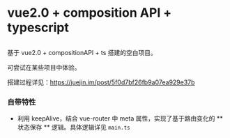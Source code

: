 # vue2.0 + composition API + typescript

## 

基于 vue2.0 + compositionAPI + ts 搭建的空白项目。

可尝试在某些项目中体验。

搭建过程详见：https://juejin.im/post/5f0d7bf26fb9a07ea929e37b



### 自带特性

- 利用 keepAlive，结合 vue-router 中 meta 属性，实现了基于路由变化的  **状态保存 ** 逻辑。具体逻辑详见 `main.ts`

  

